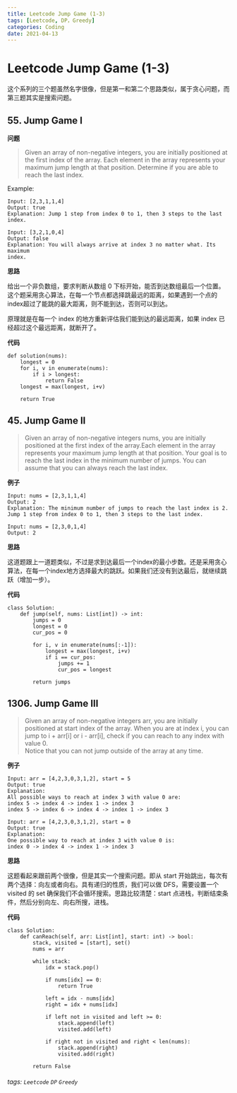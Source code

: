 ```yaml
---
title: Leetcode Jump Game (1-3)
tags: [Leetcode, DP，Greedy]
categories: Coding
date: 2021-04-13
---
```


# Leetcode Jump Game (1-3)

这个系列的三个题虽然名字很像，但是第一和第二个思路类似，属于贪心问题，而第三题其实是搜索问题。

## 55. Jump Game I

**问题**

> Given an array of non-negative integers, you are initially positioned at the first index of the array. Each element in the array represents your maximum jump length at that position. Determine if you are able to reach the last index.

Example:

```
Input: [2,3,1,1,4]
Output: true
Explanation: Jump 1 step from index 0 to 1, then 3 steps to the last index.
 
Input: [3,2,1,0,4]
Output: false
Explanation: You will always arrive at index 3 no matter what. Its maximum
index.
```

**思路**

给出一个非负数组，要求判断从数组 0 下标开始，能否到达数组最后一个位置。
这个题采用贪心算法，在每一个节点都选择跳最远的距离，如果遇到一个点的index超过了能跳的最大距离，则不能到达，否则可以到达。

原理就是在每一个 index 的地方重新评估我们能到达的最远距离，如果 index 已经超过这个最远距离，就断开了。

**代码**

```python=
def solution(nums):
    longest = 0
    for i, v in enumerate(nums):
        if i > longest:
            return False
    longest = max(longest, i+v)

    return True    
```


## 45. Jump Game II

> Given an array of non-negative integers nums, you are initially positioned at the first index of the array.Each element in the array represents your maximum jump length at that position.
Your goal is to reach the last index in the minimum number of jumps.
You can assume that you can always reach the last index.

**例子**

```
Input: nums = [2,3,1,1,4]
Output: 2
Explanation: The minimum number of jumps to reach the last index is 2. Jump 1 step from index 0 to 1, then 3 steps to the last index.

Input: nums = [2,3,0,1,4]
Output: 2
```

**思路**

这道题跟上一道题类似，不过是求到达最后一个index的最小步数。还是采用贪心算法，在每一个index地方选择最大的跳跃。如果我们还没有到达最后，就继续跳跃（增加一步）。

**代码**

```python=
class Solution:
    def jump(self, nums: List[int]) -> int:
        jumps = 0
        longest = 0
        cur_pos = 0
        
        for i, v in enumerate(nums[:-1]):
            longest = max(longest, i+v)
            if i == cur_pos:
                jumps += 1
                cur_pos = longest
                
        return jumps
```

## 1306. Jump Game III

> Given an array of non-negative integers arr, you are initially positioned at start index of the array. When you are at index i, you can jump to i + arr[i] or i - arr[i], check if you can reach to any index with value 0.  
> Notice that you can not jump outside of the array at any time.

**例子**

```
Input: arr = [4,2,3,0,3,1,2], start = 5
Output: true
Explanation: 
All possible ways to reach at index 3 with value 0 are: 
index 5 -> index 4 -> index 1 -> index 3 
index 5 -> index 6 -> index 4 -> index 1 -> index 3 

Input: arr = [4,2,3,0,3,1,2], start = 0
Output: true 
Explanation: 
One possible way to reach at index 3 with value 0 is: 
index 0 -> index 4 -> index 1 -> index 3
```

**思路**

这题看起来跟前两个很像，但是其实一个搜索问题。即从 start 开始跳出，每次有两个选择：向左或者向右。具有递归的性质，我们可以做 DFS，需要设置一个 visited 的 set 确保我们不会循环搜索。思路比较清楚：start 点进栈，判断结束条件，然后分别向左、向右所搜，进栈。

**代码**

```python=
class Solution:
    def canReach(self, arr: List[int], start: int) -> bool:
        stack, visited = [start], set()
        nums = arr
        
        while stack:
            idx = stack.pop()
            
            if nums[idx] == 0:
                return True
            
            left = idx - nums[idx]
            right = idx + nums[idx]
            
            if left not in visited and left >= 0:
                stack.append(left)
                visited.add(left)
            
            if right not in visited and right < len(nums):
                stack.append(right)
                visited.add(right)
                
        return False
```


###### tags: `Leetcode` `DP` `Greedy`
